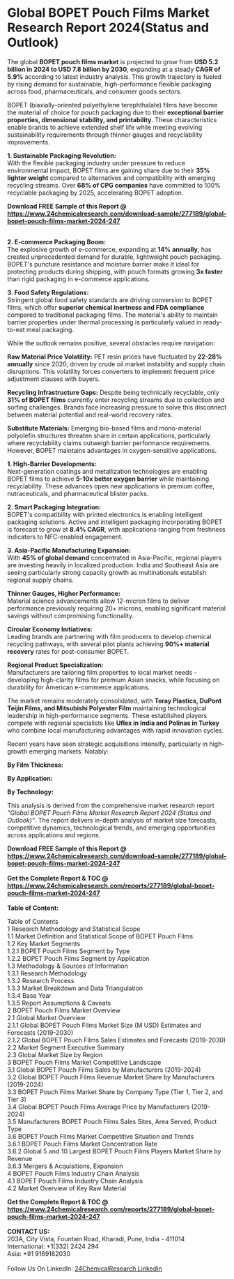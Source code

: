 <h1>Global BOPET Pouch Films Market Research Report 2024(Status and Outlook)</h1><p>The global <strong>BOPET pouch films market</strong> is projected to grow from <strong>USD 5.2 billion in 2024 to USD 7.8 billion by 2030</strong>, expanding at a steady <strong>CAGR of 5.9%</strong> according to latest industry analysis. This growth trajectory is fueled by rising demand for sustainable, high-performance flexible packaging across food, pharmaceuticals, and consumer goods sectors.</p><p>BOPET (biaxially-oriented polyethylene terephthalate) films have become the material of choice for pouch packaging due to their <strong>exceptional barrier properties, dimensional stability, and printability</strong>. These characteristics enable brands to achieve extended shelf life while meeting evolving sustainability requirements through thinner gauges and recyclability improvements.</p><p><strong>1. Sustainable Packaging Revolution:</strong><br>
With the flexible packaging industry under pressure to reduce environmental impact, BOPET films are gaining share due to their <strong>35% lighter weight</strong> compared to alternatives and compatibility with emerging recycling streams. Over <strong>68% of CPG companies</strong> have committed to 100% recyclable packaging by 2025, accelerating BOPET adoption.</p><div><b>Download FREE Sample of this Report @ 
            <a href="https://www.24chemicalresearch.com/download-sample/277189/global-bopet-pouch-films-market-2024-247">
            https://www.24chemicalresearch.com/download-sample/277189/global-bopet-pouch-films-market-2024-247</a></b></div><br><p><strong>2. E-commerce Packaging Boom:</strong><br>
The explosive growth of e-commerce, expanding at <strong>14% annually</strong>, has created unprecedented demand for durable, lightweight pouch packaging. BOPET's puncture resistance and moisture barrier make it ideal for protecting products during shipping, with pouch formats growing <strong>3x faster</strong> than rigid packaging in e-commerce applications.</p><p><strong>3. Food Safety Regulations:</strong><br>
Stringent global food safety standards are driving conversion to BOPET films, which offer <strong>superior chemical inertness and FDA compliance</strong> compared to traditional packaging films. The material's ability to maintain barrier properties under thermal processing is particularly valued in ready-to-eat meal packaging.</p><p>While the outlook remains positive, several obstacles require navigation:</p><p><strong>Raw Material Price Volatility:</strong> PET resin prices have fluctuated by <strong>22-28% annually</strong> since 2020, driven by crude oil market instability and supply chain disruptions. This volatility forces converters to implement frequent price adjustment clauses with buyers.</p><p><strong>Recycling Infrastructure Gaps:</strong> Despite being technically recyclable, only <strong>31% of BOPET films</strong> currently enter recycling streams due to collection and sorting challenges. Brands face increasing pressure to solve this disconnect between material potential and real-world recovery rates.</p><p><strong>Substitute Materials:</strong> Emerging bio-based films and mono-material polyolefin structures threaten share in certain applications, particularly where recyclability claims outweigh barrier performance requirements. However, BOPET maintains advantages in oxygen-sensitive applications.</p><p><strong>1. High-Barrier Developments:</strong><br>
Next-generation coatings and metallization technologies are enabling BOPET films to achieve <strong>5-10x better oxygen barrier</strong> while maintaining recyclability. These advances open new applications in premium coffee, nutraceuticals, and pharmaceutical blister packs.</p><p><strong>2. Smart Packaging Integration:</strong><br>
BOPET's compatibility with printed electronics is enabling intelligent packaging solutions. Active and intelligent packaging incorporating BOPET is forecast to grow at <strong>8.4% CAGR</strong>, with applications ranging from freshness indicators to NFC-enabled engagement.</p><p><strong>3. Asia-Pacific Manufacturing Expansion:</strong><br>
With <strong>45% of global demand</strong> concentrated in Asia-Pacific, regional players are investing heavily in localized production. India and Southeast Asia are seeing particularly strong capacity growth as multinationals establish regional supply chains.</p><p><strong>Thinner Gauges, Higher Performance:</strong><br>
	Material science advancements allow 12-micron films to deliver performance previously requiring 20+ microns, enabling significant material savings without compromising functionality.</p><p><strong>Circular Economy Initiatives:</strong><br>
	Leading brands are partnering with film producers to develop chemical recycling pathways, with several pilot plants achieving <strong>90%+ material recovery</strong> rates for post-consumer BOPET.</p><p><strong>Regional Product Specialization:</strong><br>
	Manufacturers are tailoring film properties to local market needs - developing high-clarity films for premium Asian snacks, while focusing on durability for American e-commerce applications.</p><p>The market remains moderately consolidated, with <strong>Toray Plastics, DuPont Teijin Films, and Mitsubishi Polyester Film</strong> maintaining technological leadership in high-performance segments. These established players compete with regional specialists like <strong>Uflex in India and Polinas in Turkey</strong> who combine local manufacturing advantages with rapid innovation cycles.</p><p>Recent years have seen strategic acquisitions intensify, particularly in high-growth emerging markets. Notably:</p><p><strong>By Film Thickness:</strong></p><p><strong>By Application:</strong></p><p><strong>By Technology:</strong></p><p>This analysis is derived from the comprehensive market research report <em>"Global BOPET Pouch Films Market Research Report 2024 (Status and Outlook)"</em>. The report delivers in-depth analysis of market size forecasts, competitive dynamics, technological trends, and emerging opportunities across applications and regions.</p><div><b>Download FREE Sample of this Report @ 
            <a href="https://www.24chemicalresearch.com/download-sample/277189/global-bopet-pouch-films-market-2024-247">
            https://www.24chemicalresearch.com/download-sample/277189/global-bopet-pouch-films-market-2024-247</a></b></div><br><div><b>Get the Complete Report & TOC @ 
            <a href="https://www.24chemicalresearch.com/reports/277189/global-bopet-pouch-films-market-2024-247">
            https://www.24chemicalresearch.com/reports/277189/global-bopet-pouch-films-market-2024-247</a></b></div><br>
            <b>Table of Content:</b><p>Table of Contents<br />
1 Research Methodology and Statistical Scope<br />
1.1 Market Definition and Statistical Scope of BOPET Pouch Films<br />
1.2 Key Market Segments<br />
1.2.1 BOPET Pouch Films Segment by Type<br />
1.2.2 BOPET Pouch Films Segment by Application<br />
1.3 Methodology & Sources of Information<br />
1.3.1 Research Methodology<br />
1.3.2 Research Process<br />
1.3.3 Market Breakdown and Data Triangulation<br />
1.3.4 Base Year<br />
1.3.5 Report Assumptions & Caveats<br />
2 BOPET Pouch Films Market Overview<br />
2.1 Global Market Overview<br />
2.1.1 Global BOPET Pouch Films Market Size (M USD) Estimates and Forecasts (2019-2030)<br />
2.1.2 Global BOPET Pouch Films Sales Estimates and Forecasts (2019-2030)<br />
2.2 Market Segment Executive Summary<br />
2.3 Global Market Size by Region<br />
3 BOPET Pouch Films Market Competitive Landscape<br />
3.1 Global BOPET Pouch Films Sales by Manufacturers (2019-2024)<br />
3.2 Global BOPET Pouch Films Revenue Market Share by Manufacturers (2019-2024)<br />
3.3 BOPET Pouch Films Market Share by Company Type (Tier 1, Tier 2, and Tier 3)<br />
3.4 Global BOPET Pouch Films Average Price by Manufacturers (2019-2024)<br />
3.5 Manufacturers BOPET Pouch Films Sales Sites, Area Served, Product Type<br />
3.6 BOPET Pouch Films Market Competitive Situation and Trends<br />
3.6.1 BOPET Pouch Films Market Concentration Rate<br />
3.6.2 Global 5 and 10 Largest BOPET Pouch Films Players Market Share by Revenue<br />
3.6.3 Mergers & Acquisitions, Expansion<br />
4 BOPET Pouch Films Industry Chain Analysis<br />
4.1 BOPET Pouch Films Industry Chain Analysis<br />
4.2 Market Overview of Key Raw Material</p><div><b>Get the Complete Report & TOC @ 
            <a href="https://www.24chemicalresearch.com/reports/277189/global-bopet-pouch-films-market-2024-247">
            https://www.24chemicalresearch.com/reports/277189/global-bopet-pouch-films-market-2024-247</a></b></div><br><b>CONTACT US:</b><br>
            203A, City Vista, Fountain Road, Kharadi, Pune, India - 411014<br>
            International: +1(332) 2424 294<br>
            Asia: +91 9169162030 <br><br>
            Follow Us On LinkedIn: <a href="https://www.linkedin.com/company/24chemicalresearch/">24ChemicalResearch LinkedIn</a>